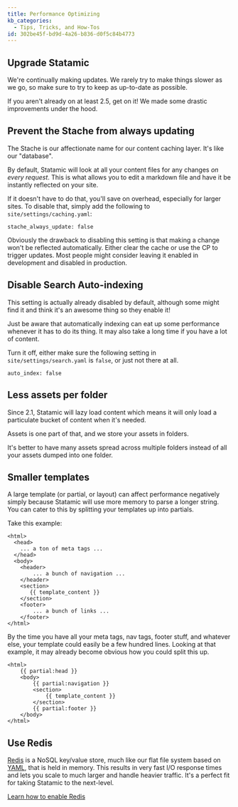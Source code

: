 ```yaml
---
title: Performance Optimizing
kb_categories:
  - Tips, Tricks, and How-Tos
id: 302be45f-bd9d-4a26-b836-d0f5c84b4773
---
```

## Upgrade Statamic

We're continually making updates. We rarely try to make things slower as we go, so make sure to try to keep as
up-to-date as possible.

If you aren't already on at least 2.5, get on it! We made some drastic improvements under the hood.

## Prevent the Stache from always updating

The Stache is our affectionate name for our content caching layer. It's like our "database".

By default, Statamic will look at all your content files for any changes _on every request_. This is what allows you
to edit a markdown file and have it be instantly reflected on your site.

If it doesn't have to do that, you'll save on overhead, especially for larger sites. To disable that, simply add
the following to `site/settings/caching.yaml`:

``` .language-yaml
stache_always_update: false
```

Obviously the drawback to disabling this setting is that making a change won't be reflected automatically. Either clear the
cache or use the CP to trigger updates. Most people might consider leaving it enabled in development and disabled
in production.

## Disable Search Auto-indexing

This setting is actually already disabled by default, although some might find it and think it's an awesome thing so
they enable it!

Just be aware that automatically indexing can eat up some performance whenever it has to do its thing. It may also
take a long time if you have a lot of content.

Turn it off, either make sure the following setting in `site/settings/search.yaml` is `false`, or just not there at all.

``` .language-yaml
auto_index: false
```

## Less assets per folder

Since 2.1, Statamic will lazy load content which means it will only load a particulate bucket of content when it's needed.

Assets is one part of that, and we store your assets in folders.

It's better to have many assets spread across multiple folders instead of all your assets dumped into one folder.

## Smaller templates

A large template (or partial, or layout) can affect performance negatively simply because Statamic will use more memory
to parse a longer string. You can cater to this by splitting your templates up into partials.

Take this example:

```
<html>
  <head>
    ... a ton of meta tags ...
  </head>
  <body>
    <header>
        ... a bunch of navigation ...
    </header>
    <section>
       {{ template_content }}
    </section>
    <footer>
        ... a bunch of links ...
    </footer>
</html>
```

By the time you have all your meta tags, nav tags, footer stuff, and whatever else, your template could easily be
a few hundred lines. Looking at that example, it may already become obvious how you could split this up.

```
<html>
    {{ partial:head }}
    <body>
        {{ partial:navigation }}
        <section>
            {{ template_content }}
        </section>
        {{ partial:footer }}
    </body>  
</html>
```

## Use Redis

[Redis](https://redis.io/) is a NoSQL key/value store, much like our flat file system based on [YAML](/yaml), that is held in memory. This results in very fast I/O response times and lets you scale to much larger and handle heavier traffic. It's a perfect fit for taking Statamic to the next-level.

[Learn how to enable Redis](/knowledge-base/redis-cache)

